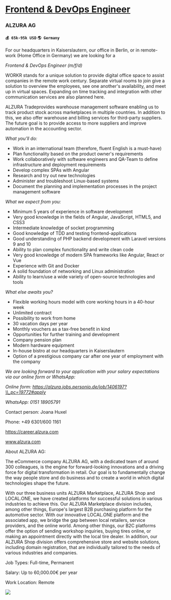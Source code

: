 # [Frontend & DevOps Engineer](https://www.remotewlb.com/apply/frontend-devops-engineer-41043)  
### ALZURA AG  
#### `💰 65k-95k USD` `🌎 Germany`  

For our headquarters in Kaiserslautern, our office in Berlin, or in remote-work (Home Office in Germany) we are looking for a  
  
*Frontend & DevOps Engineer (m/f/d)*  
  
WORKR stands for a unique solution to provide digital office space to assist companies in the remote work century. Separate virtual rooms to join give a solution to overview the employees, see one another's availability, and meet up in virtual spaces. Expanding on time tracking and integration with other communication services are also planned here.  
  
ALZURA Tradeprovides warehouse management software enabling us to track product stock across marketplaces in multiple countries. In addition to this, we also offer warehouse and billing services for third-party suppliers. The future goal is to provide access to more suppliers and improve automation in the accounting sector.  
  
*What you’ll do:*  
  
* Work in an international team (therefore, fluent English is a must-have)  
* Plan functionality based on the product owner's requirements  
* Work collaboratively with software engineers and QA-Team to define infrastructure and deployment requirements  
* Develop complex SPAs with Angular  
* Research and try out new technologies  
* Administer and troubleshoot Linux-based systems  
* Document the planning and implementation processes in the project management software  
  
*What we expect from you:*  
  
* Minimum 5 years of experience in software development  
* Very good knowledge in the fields of Angular, JavaScript, HTML5, and CSS3  
* Intermediate knowledge of socket programming  
* Good knowledge of TDD and testing frontend-applications  
* Good understanding of PHP backend development with Laravel versions 9 and 10  
* Ability to plan complex functionality and write clean code  
* Very good knowledge of modern SPA frameworks like Angular, React or Vue  
* Experience with Git and Docker  
* A solid foundation of networking and Linux administration  
* Ability to learn/use a wide variety of open-source technologies and tools  
  
*What else awaits you?*  
  
* Flexible working hours model with core working hours in a 40-hour week  
* Unlimited contract  
* Possibility to work from home  
* 30 vacation days per year  
* Monthly vouchers as a tax-free benefit in kind  
* Opportunities for further training and development  
* Company pension plan  
* Modern hardware equipment  
* In-house bistro at our headquarters in Kaiserslautern  
* Option of a prestigious company car after one year of employment with the company  
  
*We are looking forward to your application with your salary expectations via our online form or WhatsApp:*  
  
*Online form: https://alzura.jobs.personio.de/job/1406197?\\_pc=19772#apply*  
  
*WhatsApp: 0151 18905791*  
  
Contact person: Joana Huxel  
  
Phone: +49 6301/600 1161  
  
  
  
https://career.alzura.com  
  
www.alzura.com  
  
  
  
About ALZURA AG:  
  
The eCommerce company ALZURA AG, with a dedicated team of around 300 colleagues, is the engine for forward-looking innovations and a driving force for digital transformation in retail. Our goal is to fundamentally change the way people store and do business and to create a world in which digital technologies shape the future.  
  
With our three business units ALZURA Marketplace, ALZURA Shop and LOCAL.ONE, we have created platforms for successful solutions in various industries to achieve this. Our ALZURA Marketplace division includes, among other things, Europe's largest B2B purchasing platform for the automotive sector. With our innovative LOCAL.ONE platform and the associated app, we bridge the gap between local retailers, service providers, and the online world. Among other things, our B2C platforms offer the option of sending workshop inquiries, buying tires online, or making an appointment directly with the local tire dealer. In addition, our ALZURA Shop division offers comprehensive store and website solutions, including domain registration, that are individually tailored to the needs of various industries and companies.  
  
Job Types: Full-time, Permanent  
  
Salary: Up to 60,000.00€ per year  
  
Work Location: Remote

![](https://remotive.com/job/track/1896642/blank.gif?source=public_api)


